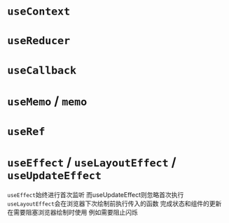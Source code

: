 
# `useContext`
# `useReducer`
# `useCallback`
# `useMemo` /  `memo`
# `useRef`
# `useEffect` / `useLayoutEffect` / `useUpdateEffect`
`useEffect`始终进行首次监听 而useUpdateEffect则忽略首次执行  
`useLayoutEffect`会在浏览器下次绘制前执行传入的函数 完成状态和组件的更新  
在需要阻塞浏览器绘制时使用 例如需要阻止闪烁  